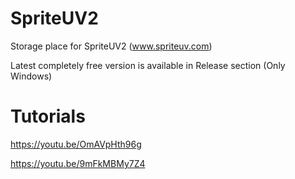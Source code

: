 # SpriteUV2
Storage place for SpriteUV2 (www.spriteuv.com)

Latest completely free version is available in Release section (Only Windows)


# Tutorials

https://youtu.be/OmAVpHth96g

https://youtu.be/9mFkMBMy7Z4
